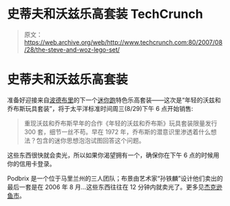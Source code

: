 # 史蒂夫和沃兹乐高套装 TechCrunch

> 原文：<https://web.archive.org/web/http://www.techcrunch.com:80/2007/08/28/the-steve-and-woz-lego-set/>

# 史蒂夫和沃兹乐高套装

准备好迎接来自[波德布里](https://web.archive.org/web/20230208213051/http://www.podbrix.com/)的下一个[迷你跑](https://web.archive.org/web/20230208213051/http://www.podbrix.com/massmail-8-27.htm)特色乐高套装——这次是“年轻的沃兹和乔布斯玩具套装”，将于太平洋标准时间周三(8/29)下午 6 点开始销售:

> 重现沃兹和乔布斯早年的合作《年轻的沃兹和乔布斯》玩具套装限量发行 300 套，细节一丝不苟。早在 1972 年，乔布斯的潜意识里渗透着什么想法？包含的迷你思想泡泡试图回答这个问题。

这些东西很快就会卖光，所以如果你渴望拥有一个，确保你在下午 6 点的时候用你的信用卡登录。

Podbrix 是一个位于马里兰州的三人团队；布景由艺术家“孙铁麟”设计他们卖出的最后一套是在 2006 年 8 月…这些东西往往在 12 分钟内就卖光了。更多见[杰克逊鱼市](https://web.archive.org/web/20230208213051/http://www.jacksonfish.com/blog/2007/08/27/handcrafted-lego-experiences/)。